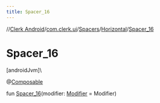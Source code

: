 ```yaml
---
title: Spacer_16
---
```

//[Clerk Android](../../../../index.html)/[com.clerk.ui](../../index.html)/[Spacers](../index.html)/[Horizontal](index.html)/[Spacer_16](-spacer_16.html)



# Spacer_16



[androidJvm]\




@[Composable](https://developer.android.com/reference/kotlin/androidx/compose/runtime/Composable.html)



fun [Spacer_16](-spacer_16.html)(modifier: [Modifier](https://developer.android.com/reference/kotlin/androidx/compose/ui/Modifier.html) = Modifier)




